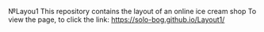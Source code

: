 №Layou1
This repository contains the layout of an online ice cream shop
To view the page, to click the link: https://solo-bog.github.io/Layout1/
